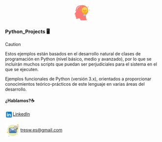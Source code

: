 <p align="center">
<picture>
  <source media="(prefers-color-scheme: dark)" srcset="/images/idea.png">
  <source media="(prefers-color-scheme: light)" srcset="/images/idea.png">
  <img alt="Python_Projects, algo más que programación" src="/images/idea.png" width="10%">
</picture>
</p>

### Python_Projects :desktop_computer:	
> [!CAUTION]
> Estos ejemplos están basados en el desarrollo natural de clases de programación en Python (nivel básico, medio y avanzado), por lo que se incluirán muchos scripts que puedan ser perjudiciales para el sistema en el que se ejecuten.

Ejemplos funcionales de Python (versión 3.x), orientados a proporcionar conocimientos teórico-prácticos de este lenguaje en varias áreas del desarrollo.



#### ¿Hablamos?☕️


<p align="left">
<a href="https://linkedin.com/in/3wdiegocollado/" target="blank"><img align="center" src="images/linkedin.png" alt="LinkedIn Diego Collado Ramos"/>LinkedIn</a>

<a href="mailto:tresw.es@gmail.com " target="blank"><img align="center" src="images/email.png" alt="LinkedIn Diego Collado Ramos"/>tresw.es@gmail.com</a>
</p>